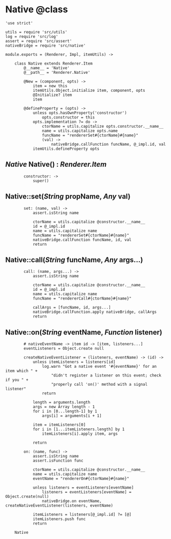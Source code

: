 Native @class
=============

    'use strict'

    utils = require 'src/utils'
    log = require 'src/log'
    assert = require 'src/assert'
    nativeBridge = require 'src/native'

    module.exports = (Renderer, Impl, itemUtils) ->

        class Native extends Renderer.Item
            @__name__ = 'Native'
            @__path__ = 'Renderer.Native'

            @New = (component, opts) ->
                item = new this
                itemUtils.Object.initialize item, component, opts
                @Initialize? item
                item

            @defineProperty = (opts) ->
                unless opts.hasOwnProperty('constructor')
                    opts.constructor = this
                opts.implementation ?= do ->
                    ctorName = utils.capitalize opts.constructor.__name__
                    name = utils.capitalize opts.name
                    funcName = "rendererSet#{ctorName}#{name}"
                    (val) ->
                        nativeBridge.callFunction funcName, @_impl.id, val
                itemUtils.defineProperty opts

*Native* Native() : *Renderer.Item*
-----------------------------------

            constructor: ->
                super()

Native::set(*String* propName, *Any* val)
-----------------------------------------

            set: (name, val) ->
                assert.isString name

                ctorName = utils.capitalize @constructor.__name__
                id = @_impl.id
                name = utils.capitalize name
                funcName = "rendererSet#{ctorName}#{name}"
                nativeBridge.callFunction funcName, id, val
                return

Native::call(*String* funcName, *Any* args...)
----------------------------------------------

            call: (name, args...) ->
                assert.isString name

                ctorName = utils.capitalize @constructor.__name__
                id = @_impl.id
                name = utils.capitalize name
                funcName = "rendererCall#{ctorName}#{name}"

                callArgs = [funcName, id, args...]
                nativeBridge.callFunction.apply nativeBridge, callArgs
                return

Native::on(*String* eventName, *Function* listener)
---------------------------------------------------

            # nativeEventName -> item id -> [item, listeners...]
            eventListeners = Object.create null

            createNativeEventListener = (listeners, eventName) -> (id) ->
                unless itemListeners = listeners[id]
                    log.warn "Got a native event '#{eventName}' for an item which " +
                        "didn't register a listener on this event; check if you " +
                        "properly call 'on()' method with a signal listener"
                    return

                length = arguments.length
                args = new Array length - 1
                for i in [0...length-1] by 1
                    args[i] = arguments[i + 1]

                item = itemListeners[0]
                for i in [1...itemListeners.length] by 1
                    itemListeners[i].apply item, args

                return

            on: (name, func) ->
                assert.isString name
                assert.isFunction func

                ctorName = utils.capitalize @constructor.__name__
                name = utils.capitalize name
                eventName = "rendererOn#{ctorName}#{name}"

                unless listeners = eventListeners[eventName]
                    listeners = eventListeners[eventName] = Object.create(null)
                    nativeBridge.on eventName, createNativeEventListener(listeners, eventName)

                itemListeners = listeners[@_impl.id] ?= [@]
                itemListeners.push func
                return

        Native
